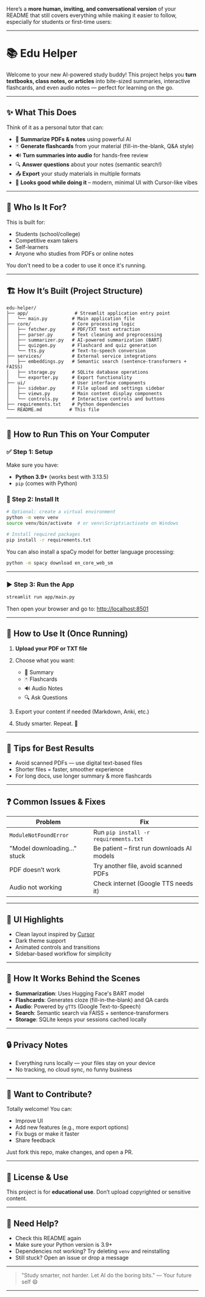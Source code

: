 Here’s a **more human, inviting, and conversational version** of your README that still covers everything while making it easier to follow, especially for students or first-time users:

---

# 📚 Edu Helper

Welcome to your new AI-powered study buddy! This project helps you **turn textbooks, class notes, or articles** into bite-sized summaries, interactive flashcards, and even audio notes — perfect for learning on the go.

---

## ✨ What This Does

Think of it as a personal tutor that can:

* 📝 **Summarize PDFs & notes** using powerful AI
* 🃏 **Generate flashcards** from your material (fill-in-the-blank, Q\&A style)
* 🔊 **Turn summaries into audio** for hands-free review
* 🔍 **Answer questions** about your notes (semantic search!)
* 📤 **Export** your study materials in multiple formats
* 🎨 **Looks good while doing it** – modern, minimal UI with Cursor-like vibes

---

## 🧠 Who Is It For?

This is built for:

* Students (school/college)
* Competitive exam takers
* Self-learners
* Anyone who studies from PDFs or online notes

You don't need to be a coder to use it once it's running.

---

## 🏗️ How It’s Built (Project Structure)

```
edu-helper/
├── app/                 # Streamlit application entry point
│   └── main.py         # Main application file
├── core/               # Core processing logic
│   ├── fetcher.py      # PDF/TXT text extraction
│   ├── parser.py       # Text cleaning and preprocessing
│   ├── summarizer.py   # AI-powered summarization (BART)
│   ├── quizgen.py      # Flashcard and quiz generation
│   └── tts.py          # Text-to-speech conversion
├── services/           # External service integrations
│   ├── embeddings.py   # Semantic search (sentence-transformers + FAISS)
│   ├── storage.py      # SQLite database operations
│   └── exporter.py     # Export functionality
├── ui/                 # User interface components
│   ├── sidebar.py      # File upload and settings sidebar
│   ├── views.py        # Main content display components
│   └── controls.py     # Interactive controls and buttons
├── requirements.txt    # Python dependencies
└── README.md          # This file

```

---

## 🚀 How to Run This on Your Computer

### ✅ Step 1: Setup

Make sure you have:

* **Python 3.9+** (works best with 3.13.5)
* `pip` (comes with Python)

### 🔧 Step 2: Install It

```bash
# Optional: create a virtual environment
python -m venv venv
source venv/bin/activate  # or venv\Scripts\activate on Windows

# Install required packages
pip install -r requirements.txt
```

You can also install a spaCy model for better language processing:

```bash
python -m spacy download en_core_web_sm
```

---

### ▶️ Step 3: Run the App

```bash
streamlit run app/main.py
```

Then open your browser and go to: [http://localhost:8501](http://localhost:8501)

---

## 🧪 How to Use It (Once Running)

1. **Upload your PDF or TXT file**
2. Choose what you want:

   * 📝 Summary
   * 🃏 Flashcards
   * 🔊 Audio Notes
   * 🔍 Ask Questions
3. Export your content if needed (Markdown, Anki, etc.)
4. Study smarter. Repeat. 🧠

---

## 📌 Tips for Best Results

* Avoid scanned PDFs — use digital text-based files
* Shorter files = faster, smoother experience
* For long docs, use longer summary & more flashcards

---

## ❓ Common Issues & Fixes

| Problem                    | Fix                                        |
| -------------------------- | ------------------------------------------ |
| `ModuleNotFoundError`      | Run `pip install -r requirements.txt`      |
| "Model downloading…" stuck | Be patient – first run downloads AI models |
| PDF doesn’t work           | Try another file, avoid scanned PDFs       |
| Audio not working          | Check internet (Google TTS needs it)       |

---

## 🎨 UI Highlights

* Clean layout inspired by [Cursor](https://cursor.so/)
* Dark theme support
* Animated controls and transitions
* Sidebar-based workflow for simplicity

---

## 🧠 How It Works Behind the Scenes

* **Summarization**: Uses Hugging Face's BART model
* **Flashcards**: Generates cloze (fill-in-the-blank) and QA cards
* **Audio**: Powered by `gTTS` (Google Text-to-Speech)
* **Search**: Semantic search via FAISS + sentence-transformers
* **Storage**: SQLite keeps your sessions cached locally

---

## 🔒 Privacy Notes

* Everything runs locally — your files stay on your device
* No tracking, no cloud sync, no funny business

---

## 🤝 Want to Contribute?

Totally welcome! You can:

* Improve UI
* Add new features (e.g., more export options)
* Fix bugs or make it faster
* Share feedback

Just fork this repo, make changes, and open a PR.

---

## 📜 License & Use

This project is for **educational use**. Don’t upload copyrighted or sensitive content.

---

## 💬 Need Help?

* Check this README again
* Make sure your Python version is 3.9+
* Dependencies not working? Try deleting `venv` and reinstalling
* Still stuck? Open an issue or drop a message

---

> "Study smarter, not harder. Let AI do the boring bits."
> — Your future self 😄

---


